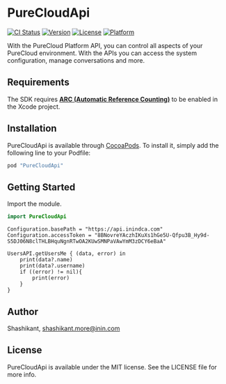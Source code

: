 # PureCloudApi

[![CI Status](http://img.shields.io/travis/Shashikant/PureCloudApi.svg?style=flat)](https://travis-ci.org/Shashikant/PureCloudApi)
[![Version](https://img.shields.io/cocoapods/v/PureCloudApi.svg?style=flat)](http://cocoapods.org/pods/PureCloudApi)
[![License](https://img.shields.io/cocoapods/l/PureCloudApi.svg?style=flat)](http://cocoapods.org/pods/PureCloudApi)
[![Platform](https://img.shields.io/cocoapods/p/PureCloudApi.svg?style=flat)](http://cocoapods.org/pods/PureCloudApi)

With the PureCloud Platform API, you can control all aspects of your PureCloud environment. With the APIs you can access the system configuration, manage conversations and more.

## Requirements

The SDK requires [**ARC (Automatic Reference Counting)**](http://stackoverflow.com/questions/7778356/how-to-enable-disable-automatic-reference-counting) to be enabled in the Xcode project.

## Installation

PureCloudApi is available through [CocoaPods](http://cocoapods.org). To install
it, simply add the following line to your Podfile:

```ruby
pod "PureCloudApi"
```

## Getting Started

Import the module.

```swift
import PureCloudApi
```

```
Configuration.basePath = "https://api.inindca.com"
Configuration.accessToken = "8BNovreYAczhIKuXs1hGe5U-Qfpu3B_Hy9d-S5DJ06N8clTHLBHquNgnRTwOA2KUwSMNPaVAwYmM3zDCY6eBaA"

UsersAPI.getUsersMe { (data, error) in
    print(data?.name)
    print(data?.username)
    if ((error) != nil){
        print(error)
    }
}
```
## Author

Shashikant, shashikant.more@inin.com

## License

PureCloudApi is available under the MIT license. See the LICENSE file for more info.

